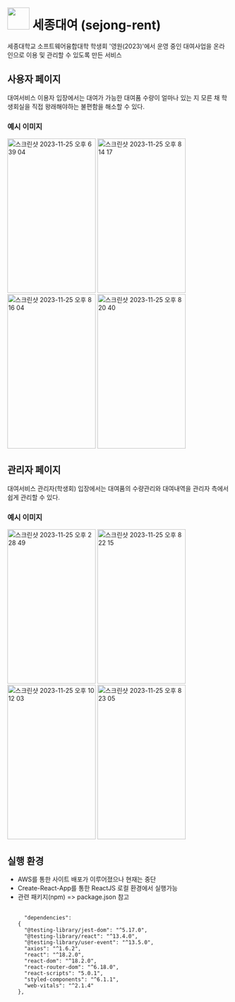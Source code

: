 # <img src="https://github.com/user-attachments/assets/4511a74b-b321-4f80-83a6-fd407ec45c47" style="width:50px; height:50px;"> 세종대여 (sejong-rent)

세종대학교 소프트웨어융합대학 학생회 '영원(2023)'에서 운영 중인 대여사업을 온라인으로 이용 및 관리할 수 있도록 만든 서비스

## 사용자 페이지
대여서비스 이용자 입장에서는 대여가 가능한 대여품 수량이 얼마나 있는 지 모른 채 학생회실을 직접 왕래해야하는 불편함을 해소할 수 있다.

### 예시 이미지
<img width="200" height="350" alt="스크린샷 2023-11-25 오후 6 39 04" src="https://github.com/user-attachments/assets/df9ece16-4374-401a-8006-f80bc2b8bd59">
<img width="200" height="350" alt="스크린샷 2023-11-25 오후 8 14 17" src="https://github.com/user-attachments/assets/fb927c36-6684-4b38-8e5f-ffdbfafcd89d">
<img width="200" height="350" alt="스크린샷 2023-11-25 오후 8 16 04" src="https://github.com/user-attachments/assets/277c5f5f-01ca-45c4-a88b-8559e090e675">
<img width="200" height="350" alt="스크린샷 2023-11-25 오후 8 20 40" src="https://github.com/user-attachments/assets/b5c2c610-c571-4eba-a298-7727fc525777">

## 관리자 페이지
대여서비스 관리자(학생회) 입장에서는 대여품의 수량관리와 대여내역을 관리자 측에서 쉽게 관리할 수 있다.

### 예시 이미지
<img width="200" height="350" alt="스크린샷 2023-11-25 오후 2 28 49" src="https://github.com/user-attachments/assets/8514ee74-781b-425d-8699-fe5bbdcd242e">
<img width="200" height="350" alt="스크린샷 2023-11-25 오후 8 22 15" src="https://github.com/user-attachments/assets/d2a57aba-47d7-4cc1-9050-03a86e35542b">
<img width="200" height="350" alt="스크린샷 2023-11-25 오후 10 12 03" src="https://github.com/user-attachments/assets/2b29b274-1c1f-46cf-9761-db8db2ab47d8">
<img width="200" height="350" alt="스크린샷 2023-11-25 오후 8 23 05" src="https://github.com/user-attachments/assets/533e4df8-4670-4122-b3d9-e52048b1b1b6">

## 실행 환경
* AWS를 통한 사이트 배포가 이루어졌으나 현재는 중단
* Create-React-App를 통한 ReactJS 로컬 환경에서 실행가능
* 관련 패키지(npm) => package.json 참고<br><br>
  ```
    "dependencies":
  {
    "@testing-library/jest-dom": "^5.17.0",
    "@testing-library/react": "^13.4.0",
    "@testing-library/user-event": "^13.5.0",
    "axios": "^1.6.2",
    "react": "^18.2.0",
    "react-dom": "^18.2.0",
    "react-router-dom": "^6.18.0",
    "react-scripts": "5.0.1",
    "styled-components": "^6.1.1",
    "web-vitals": "^2.1.4"
  },
  ```
